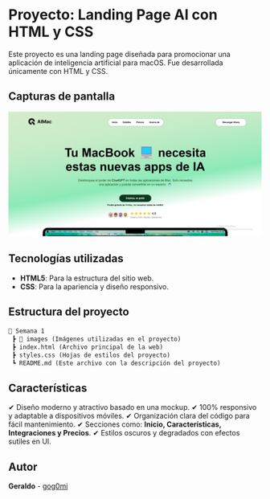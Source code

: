 # Proyecto: Landing Page AI con HTML y CSS

Este proyecto es una landing page diseñada para promocionar una aplicación de inteligencia artificial para macOS. Fue desarrollada únicamente con HTML y CSS.

## Capturas de pantalla

![Vista previa del proyecto](./img/principal.png)

## Tecnologías utilizadas

- **HTML5**: Para la estructura del sitio web.
- **CSS**: Para la apariencia y diseño responsivo.

## Estructura del proyecto

```
📂 Semana 1
 ┣ 📂 images (Imágenes utilizadas en el proyecto)
 ┣ index.html (Archivo principal de la web)
 ┣ styles.css (Hojas de estilos del proyecto)
 ┗ README.md (Este archivo con la descripción del proyecto)
```

## Características

✔ Diseño moderno y atractivo basado en una mockup.
✔ 100% responsivo y adaptable a dispositivos móviles.
✔ Organización clara del código para fácil mantenimiento.
✔ Secciones como: **Inicio, Características, Integraciones y Precios**.
✔ Estilos oscuros y degradados con efectos sutiles en UI.

## Autor
**Geraldo** - [gog0mi](https://github.com/gog0mi)
